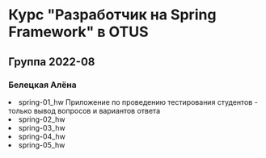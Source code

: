 Курс "Разработчик на Spring Framework" в OTUS
==============================
Группа 2022-08
------------------------------
### Белецкая Алёна

<li> spring-01_hw Приложение по проведению тестирования студентов - только вывод вопросов и вариантов ответа

<li> spring-02_hw

<li> spring-03_hw 

<li> spring-04_hw 

<li> spring-05_hw 








